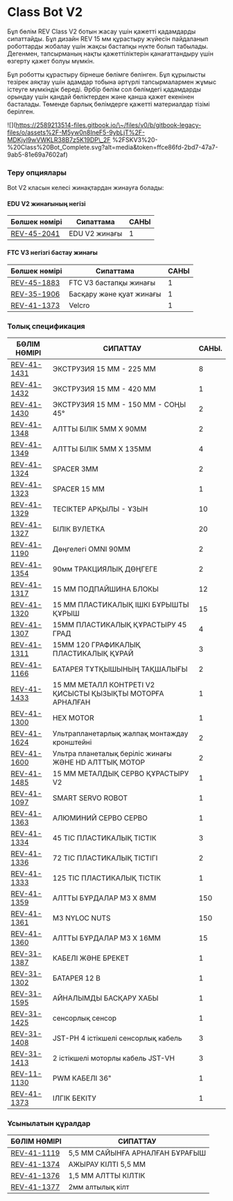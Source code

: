 # Class Bot V2

Бұл бөлім REV Class V2 ботын жасау үшін қажетті қадамдарды сипаттайды. Бұл дизайн REV 15 мм құрастыру жүйесін пайдаланып роботтарды жобалау үшін жақсы бастапқы нүкте болып табылады. Дегенмен, тапсырманың нақты қажеттіліктерін қанағаттандыру үшін өзгерту қажет болуы мүмкін.

Бұл роботты құрастыру бірнеше бөлімге бөлінген. Бұл құрылысты тезірек аяқтау үшін адамдар тобына әртүрлі тапсырмалармен жұмыс істеуге мүмкіндік береді. Әрбір бөлім сол бөлімдегі қадамдарды орындау үшін қандай бөліктерден және қанша қажет екенінен басталады. Төменде барлық бөлімдерге қажетті материалдар тізімі берілген.

!\[]\(https://2589213514-files.gitbook.io/\~/files/v0/b/gitbook-legacy-files/o/assets%2F-M5yw0n8IneF5-9ybLjT%2F-MDKjyl9wVWKLR38B7z5K19DP\_2F %2FSKV3%20-%20Class%20Bot\_Complete.svg?alt=media\&token=ffce86fd-2bd7-47a7-9ab5-81e69a7602af)

### Теру опциялары

Bot V2 класын келесі жинақтардан жинауға болады:

#### EDU V2 жинағының негізі

| Бөлшек нөмірі                                           | Сипаттама     | САНЫ |
| ------------------------------------------------------- | ------------- | ---- |
| [REV-45-2041](https://www.revrobotics.com/rev-45-2041/) | EDU V2 жинағы | 1    |

#### FTC V3 негізгі бастау жинағы

| Бөлшек нөмірі                                           | Сипаттама                | САНЫ |
| ------------------------------------------------------- | ------------------------ | ---- |
| [REV-45-1883](https://www.revrobotics.com/rev-45-1883/) | FTC V3 бастапқы жинағы   | 1    |
| [REV-35-1906](https://www.revrobotics.com/rev-35-1906/) | Басқару және қуат жинағы | 1    |
| [REV-41-1373](https://www.revrobotics.com/rev-41-1373/) | Velcro                   | 1    |

### Толық спецификация

| **БӨЛІМ НӨМІРІ**                                                             | **СИПАТТАУ**                                              | **САНЫ.** |
| ---------------------------------------------------------------------------- | --------------------------------------------------------- | --------- |
| [REV-41-1431](https://www.revrobotics.com/rev-41-1431/)                      | ЭКСТРУЗИЯ 15 ММ - 225 ММ                                  | 8         |
| [REV-41-1432](https://www.revrobotics.com/rev-41-1432/)                      | ЭКСТРУЗИЯ 15 ММ - 420 ММ                                  | 1         |
| [REV-41-1430](https://www.revrobotics.com/rev-41-1430/)                      | ЭКСТРУЗИЯ 15 ММ - 150 ММ - СОҢЫ 45°                       | 2         |
| [REV-41-1348](https://www.revrobotics.com/rev-41-1348/)                      | АЛТТЫ БІЛІК 5MM X 90MM                                    | 2         |
| [REV-41-1349](https://www.revrobotics.com/rev-41-1349/)                      | АЛТТЫ БІЛІК 5MM X 135MM                                   | 4         |
| [REV-41-1324](https://www.revrobotics.com/rev-41-1324/)                      | SPACER 3MM                                                | 2         |
| [REV-41-1323](https://www.revrobotics.com/rev-41-1323/)                      | SPACER 15 MM                                              | 1         |
| [REV-41-1329](https://www.revrobotics.com/rev-41-1329/)                      | ТЕСІКТЕР АРҚЫЛЫ - ҰЗЫН                                    | 10        |
| [REV-41-1327](https://www.revrobotics.com/rev-41-1327/)                      | БІЛІК ВУЛЕТКА                                             | 20        |
| [REV-41-1190](https://www.revrobotics.com/rev-41-1190/)                      | Дөңгелегі OMNI 90MM                                       | 2         |
| [REV-41-1354](https://www.revrobotics.com/rev-41-1354/)                      | 90мм ТРАКЦИЯЛЫҚ ДӨҢГЕГЕ                                   | 2         |
| [REV-41-1317](https://www.revrobotics.com/rev-41-1317/)                      | 15 ММ ПОДПАЙШИНА БЛОКЫ                                    | 12        |
| [REV-41-1320](https://www.revrobotics.com/rev-41-1320/)                      | 15 ММ ПЛАСТИКАЛЫҚ ІШКІ БҰРЫШТЫ ҚҰРЫШ                      | 15        |
| [REV-41-1307](https://www.revrobotics.com/rev-41-1307/)                      | 15ММ ПЛАСТИКАЛЫҚ ҚҰРАСТЫРУ 45 ГРАД                        | 4         |
| [REV-41-1311](https://www.revrobotics.com/rev-41-1311/)                      | 15ММ 120 ГРАФИКАЛЫҚ ПЛАСТИКАЛЫҚ ҚҰРАЙ                     | 3         |
| [REV-41-1166](https://www.revrobotics.com/rev-41-1166/)                      | БАТАРЕЯ ТҰТҚЫШЫНЫҢ ТАҚШАЛЫҒЫ                              | 2         |
| [REV-41-1433](https://www.revrobotics.com/rev-41-1433/)                      | 15 ММ МЕТАЛЛ КОНТРЕТІ V2 ҚИСЫСТЫ ҚЫЗЫҚТЫ МОТОРҒА АРНАЛҒАН | 1         |
| [REV-41-1300](https://www.revrobotics.com/rev-41-1300/)                      | HEX MOTOR                                                 | 1         |
| [REV-41-1624](https://www.revrobotics.com/rev-41-1624/)                      | Ультрапланетарлық жалпақ монтаждау кронштейні             | 2         |
| [REV-41-1600](https://www.revrobotics.com/rev-41-1600/)                      | Ультра планеталық беріліс жинағы ЖӘНЕ HD АЛТТЫҚ МОТОР     | 2         |
| [REV-41-1485](https://www.revrobotics.com/rev-41-1485/)                      | 15 MM МЕТАЛДЫҚ СЕРВО ҚҰРАСТЫРУ V2                         | 1         |
| [REV-41-1097](https://www.revrobotics.com/rev-41-1097/)                      | SMART SERVO ROBOT                                         | 1         |
| [REV-41-1363](https://www.revrobotics.com/rev-41-1363/)                      | АЛЮМИНИЙ СЕРВО СЕРВО                                      | 1         |
| [REV-41-1334](https://www.revrobotics.com/rev-41-1334/)                      | 45 ТІС ПЛАСТИКАЛЫҚ ТІСТІК                                 | 3         |
| [REV-41-1336](https://www.revrobotics.com/rev-41-1336/)                      | 72 ТІС ПЛАСТИКАЛЫҚ ТІСТІГІ                                | 2         |
| [REV-41-1333](https://www.revrobotics.com/rev-41-1333/)                      | 125 ТІС ПЛАСТИКАЛЫҚ ТІСТІК                                | 1         |
| [REV-41-1359](https://www.revrobotics.com/rev-41-1359/)                      | АЛТТЫ БҰРДАЛАР M3 X 8MM                                   | 150       |
| [REV-41-1361](https://www.revrobotics.com/rev-41-1361/)                      | M3 NYLOC NUTS                                             | 150       |
| [REV-41-1360](https://www.revrobotics.com/rev-41-1360/)                      | АЛТТЫ БҰРДАЛАР M3 X 16MM                                  | 15        |
| [REV-31-1387](https://www.revrobotics.com/rev-31-1387/)                      | КАБЕЛІ ЖӘНЕ БРЕКЕТ                                        | 1         |
| [REV-31-1302](https://www.revrobotics.com/rev-31-1302/)                      | БАТАРЕЯ 12 В                                              | 1         |
| [REV-31-1595](https://www.revrobotics.com/rev-31-1595/)                      | АЙНАЛЫМДЫ БАСҚАРУ ХАБЫ                                    | 1         |
| [REV-31-1425](https://www.revrobotics.com/rev-31-1425/)                      | сенсорлық сенсор                                          | 1         |
| [REV-31-1408](https://www.revrobotics.com/jst-ph-4-pin-sensor-cable-4-pack/) | JST-PH 4 істікшелі сенсорлық кабель                       | 3         |
| [REV-31-1413](https://www.revrobotics.com/jst-vh-2-pin-motor-cable-4-pack/)  | 2 істікшелі моторлы кабель JST-VH                         | 3         |
| [REV-11-1130](https://www.revrobotics.com/rev-11-1130/)                      | PWM КАБЕЛІ 36"                                            | 1         |
| [REV-41-1373](https://www.revrobotics.com/rev-41-1373/)                      | ІЛГІК БЕКІТУ                                              | 1         |

### Ұсынылатын құралдар

| **БӨЛІМ НӨМІРІ**                                        | **СИПАТТАУ**                    |
| ------------------------------------------------------- | ------------------------------- |
| [REV-41-1119](https://www.revrobotics.com/rev-41-1119/) | 5,5 ММ САЙЫНҒА АРНАЛҒАН БҰРАҒЫШ |
| [REV-41-1374](https://www.revrobotics.com/rev-41-1374/) | АЖЫРАУ КІЛТІ 5,5 MM             |
| [REV-41-1376](https://www.revrobotics.com/rev-41-1376/) | 1,5 MM АЛТТЫ КІЛТІК             |
| [REV-41-1377](https://www.revrobotics.com/rev-41-1377/) | 2мм алтылық кілт                |
